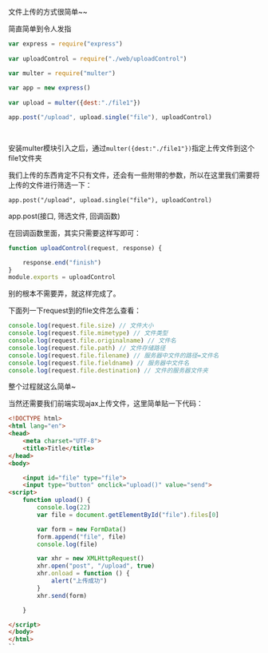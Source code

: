 文件上传的方式很简单~~

简直简单到令人发指




```javascript
var express = require("express")
 
var uploadControl = require("./web/uploadControl")

var multer = require("multer")
 
var app = new express()
 
var upload = multer({dest:"./file1"})

app.post("/upload", upload.single("file"), uploadControl)

 
```

安装multer模块引入之后，通过```multer({dest:"./file1"})```指定上传文件到这个file1文件夹

我们上传的东西肯定不只有文件，还会有一些附带的参数，所以在这里我们需要将上传的文件进行筛选一下：
```
app.post("/upload", upload.single("file"), uploadControl)
```
app.post(接口, 筛选文件, 回调函数)

在回调函数里面，其实只需要这样写即可：


```javascript
function uploadControl(request, response) {

    response.end("finish")
}
module.exports = uploadControl
```

别的根本不需要弄，就这样完成了。

下面列一下request到的file文件怎么查看：

```javascript
console.log(request.file.size) // 文件大小
console.log(request.file.mimetype) // 文件类型
console.log(request.file.originalname) // 文件名
console.log(request.file.path) // 文件存储路径
console.log(request.file.filename) // 服务器中文件的路径=文件名
console.log(request.file.fieldname) // 服务器中文件名
console.log(request.file.destination) // 文件的服务器文件夹

```

整个过程就这么简单~

当然还需要我们前端实现ajax上传文件，这里简单贴一下代码：

```html
<!DOCTYPE html>
<html lang="en">
<head>
    <meta charset="UTF-8">
    <title>Title</title>
</head>
<body>

    <input id="file" type="file">
    <input type="button" onclick="upload()" value="send">
<script>
    function upload() {
        console.log(22)
        var file = document.getElementById("file").files[0]

        var form = new FormData()
        form.append("file", file)
        console.log(file)

        var xhr = new XMLHttpRequest()
        xhr.open("post", "/upload", true)
        xhr.onload = function () {
            alert("上传成功")
        } 
        xhr.send(form)

    }

</script>
</body>
</html>
``

